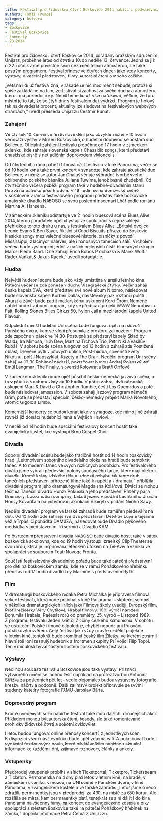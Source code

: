 ```yaml
---
title: Festival pro židovskou čtvrť Boskovice 2014 nabízí i podvaadvacáté pestrý program a sází na nezaměnitelnou atmosféru města
authors: Tomáš Trumpeš
category: kultura
tags:
- Boskovice
- Festival Boskovice
- koncerty
- 23-2014 
---
```


Festival pro židovskou čtvrť Boskovice 2014, pořádaný pražským sdružením Unijazz, proběhne letos od čtvrtku 10. do neděle 13. července. Jedná se již o 22. ročník akce pověstné svou nezaměnitelnou atmosférou, ale také pestrým programem. Festival přinese ve čtyřech dnech jako vždy koncerty, výstavy, divadelní představení, filmy, autorská čtení a mnoho dalšího.

„Většina lidí už festival zná, v zásadě se nic moc měnit nebude, protože si spíše zakládáme na tom, že festival si zachovává svého ducha a atmosféru, kterou má poslední roky. Nemůžeme ho už více nafukovat, věříme, že i pro místní je to tak, že se čtyři dny s festivalem dají vydržet. Program je hotový tak na devadesát procent, aktuality lze sledovat na festivalových webových stránkách,“ uvedl předseda Unijazzu Čestmír Huňát.

### Zahájení

Ve čtvrtek 10. července festivalové dění jako obvykle začne v 16 hodin vernisáží výstav v Muzeu Boskovicka, o hudební doprovod se postará duo Bellevue. Oficiální zahájení festivalu proběhne od 17 hodin v zámeckém skleníku, kde zahraje slovenská kapela Chassidic songs, která představí chasidské písně s netradičním doprovodem violoncella.

Od čtvrtečního rána poběží filmová část festivalu v kině Panorama, večer se od 19 hodin koná také první koncert v synagoze, kde zahraje akustické duo Bellevue, v němž se autor Jan Chaluš věnuje výhradně tvorbě svého oblíbeného polského básníka Juliana Tuwima, jehož básně zhudebnil. Od čtvrtečního večera poběží program také v hudebně-divadelním stanu Potrvá na palouku před hradem. V 19 hodin se na domovské scéně v sokolovně v rámci festivalového programu představí také boskovické amatérské divadlo NABOSO se svou poslední inscenací Lhář podle románu Martina A. Hansena.

V zámeckém skleníku odstartuje ve 21 hodin bluesová scéna Blues Alive 2014, kterou pořadatelé opět chystají ve spolupráci s nejrozsáhlejší přehlídkou tohoto druhu u nás, s festivalem Blues Alive. „Britská dvojice Leonie Evans & Ben Sayer, říkající si Good Biscuits přiveze do Boskovic klasické songy meziválečné bluesové historie, písničky z povodí Mississippi, z laciných náleven, ale i honosných tanečních sálů. Vrcholem večera bude vystoupení jedné z našich nejlepších čistě bluesových skupin Marcel Flemr Band. Dále zahrají Erich Boboš Procházka & Marek Wolf a Radek Vaňkát & Jakub Racek,“ uvedli pořadatelé.

### Hudba

Největší hudební scéna bude jako vždy umístěna v areálu letního kina. Páteční večer se zde ponese v duchu Visegrádské čtyřky. Večer zahájí česká kapela DVA, která představí své nové album Nipomo, následovat bude slovenská kapela Korben Dallas, návštěvníky pak roztančí polští Akurat a závěr bude patřit maďarskému uskupení Korai Öröm. Neméně nabitý bude i sobotní program, kdy se představí projekt WWW Neurobeat + Fajt, Rolling Stones Blues Cirkus 50, Nylon Jail a mezinárodní kapela United Flavour.

Odpolední menší hudební Uni scéna bude fungovat opět na nádvoří Panského dvora, kam se vloni přesunula z prostoru za muzeem. Program zde započne v pátek ve 14.30. Postupně se představí kapely Sklad by Walda, Ira Mimosa, Irish Dew, Martina Trchová Trio, Petr Nikl a Vasilův Rubáš. V sobotu bude scéna fungovat od 13 hodin a zahrají zde Postižená oblast, Dřevěné pytlí v jutových uhlích, Post-hudba, slovenští Kvety Nikotínu, polští Napszyklat, Kazety a The Drain. Nedělní program Uni scény zahájí ve 12.30 Pohlavní nádraží, pokračovat budou Andrej Polanský wtf Emül Langman, The Finally, slovenští Kolowrat a Bratři Orffové.

V zámeckém skleníku bude opět působit česko-německá jazzová scéna, a to v pátek a v sobotu vždy od 19 hodin. V pátek zahrají dvě německá uskupení Mara & David a Christopher Rumble, čeští Los Quemados a poté bude následovat jamsession. V sobotu zahájí jazzový program němečtí Grim, poté se představí speciální česko-německý projekt Marka Novotného, Atomic Gigolo a Limbo.

Komornější koncerty se budou konat také v synagoze, kde mimo jiné zahrají rovněž již domácí hudebníci Irena a Vojtěch Havlovi.

V neděli od 14 hodin bude speciální festivalový koncert hostit také evangelický kostel, kde vystoupí Brno Gospel Choir. 

### Divadla

Sobotní divadelní scénu bude jako tradičně hostit od 14 hodin boskovický hrad. „Leitmotivem sobotního divadelního bloku na hradě bude tentokrát tanec. A to moderní tanec ve svých rozličných podobách. Pro festivalového diváka jsme vybrali především polohy současného tance, které mají blízko k divadlu. Kromě krásy lidského těla a ladnosti pohybu tak tento druh tanečních představení přirozeně tíhne také k napětí a k dramatu,“ přiblížila divadelní program jeho dramaturgyně Magdaléna Kolářová. Diváci se mohou těšit na Taneční divadlo Honzy Pokusila a jeho představení Příběhy pana Brambory, Loco:motion company, Labutí jezero v podání Lachtaního divadla Honzy Kovaříka a na pohybovou akrobacii Vlkoryb v podání Noriho Sawy.

Nedělní divadelní program ve farské zahradě bude zaměřen především na děti. Od 13 hodin zde zahraje svá dvě představení Detektiv Lupa a tajemná věž a Trpasličí pohádka DAMÚZA, následovat bude Divadlo plyšového medvídka s představením Tři šermíři a Divadlo KAM.

Po čtvrtečním představení divadla NABOSO bude divadlo hostit také v pátek boskovická sokolovna, kde od 19 hodin vystoupí izraelský Clip Theater se svou hrou, která je inspirována leteckým útokem na Tel-Aviv a vznikla ve spolupráci se souborem Teatr Novogo Fronta.

Součástí festivalového divadelního pořadu bude také páteční představení pro děti na boskovickém zámku, kde se v rámci Pohádkového hřebínku představí od 17 hodin divadlo Toy Machine s představením Rytíři.

### Film

V dramaturgii boskovického rodáka Petra Michálka je připravena filmová sekce festivalu, která bude probíhat v kině Panorama. Uskuteční se opět v několika dramaturgických liniích jako Filmové školy uvádějí, Evropský film, Profil režisérky Věry Chytilové, Hrabal filmový: 100. výročí narození Bohumila Hrabala, Padesát roků od premiéry, 25. výročí – Listopad 1989, Z programu festivalu Jeden svět či Zločiny českého komunismu. V sobotu se uskuteční Polské filmové odpoledne, chybět nebude ani Putování pohádkovým světem. Celý festival jako vždy uzavře nedělní projekce v letním kině, tentokrát bude promítnut český film Žiletky, ve kterém ztvárnil hlavní roli loni zesnulý hudebník a frontmen skupiny Psí vojíci Filip Topol. Ten v minulosti býval častým hostem boskovického festivalu.

### Výstavy

Nedílnou součástí festivalu Boskovice jsou také výstavy. Příznivci výtvarného umění se mohou těšit například na průřez tvorbou Antonína Střížka za posledních pět let – vedle olejomaleb budou vystaveny fotografie, kresby, náčrty a podobně. Další zajímavý projekt připravuje se svými studenty katedry fotografie FAMU Jaroslav Bárta.

### Doprovodný program

Kromě uvedených scén nabídne festival také řadu dalších, drobnějších akcí. Příkladem mohou být autorská čtení, besedy, ale také komentované prohlídky židovské čtvrti a sobotní cyklovýlet.

I letos budou fungovat online přenosy koncertů z jednotlivých scén. K dispozici všem návštěvníkům bude opět zdarma wifi. A pokračovat bude i vydávání festivalových novin, které návštěvníkům nabídnou aktuální informace ke každému dni, zajímavé rozhovory, články a ankety.

### Vstupenky

Předprodej vstupenek probíhá v sítích Ticketportal, Ticketpro, Ticketstream a Ticketon. Permanentka na 4 dny platí letos v letním kině, na hradě, v zámeckém skleníku, v muzeu, na UNI scéně v Panském dvoře, v kině Panorama, v evangelickém kostele a ve farské zahradě. „Letos jsme o něco zdražili, permanentky jsou v předprodeji za 490, na místě za 650 korun. Ale rozšířila se místa, kam permanentky platí, tentokrát se s ní dá jít i do kina Panorama na všechny filmy, na koncert do evangelického kostela a díky spolupráci s městem Boskovice také na páteční Pohádkový hřebínek na zámku,“ doplnila informace Petra Černá z Unijazzu.